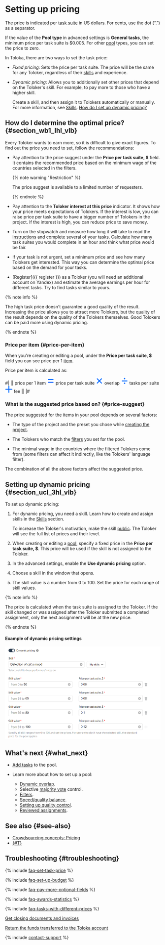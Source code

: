 # Setting up pricing

The price is indicated per [task suite](../../glossary.md#task-suite) in US dollars. For cents, use the dot (“.”) as a separator.

If the value of the **Pool type** in advanced settings is **General tasks**, the minimum price per task suite is $0.005. For other [pool](../../glossary.md#pool) types, you can set the price to zero.

In Toloka, there are two ways to set the task price:

- _Fixed pricing_: Sets the price per task suite. The price will be the same for any Toloker, regardless of their [skills](../../glossary.md#skill) and experience.

- _Dynamic pricing_: Allows you to additionally set other prices that depend on the Toloker's skill. For example, to pay more to those who have a higher skill.

    Create a skill, and then assign it to Tolokers automatically or manually. For more information, see [Skills](nav.md). [How do I set up dynamic pricing?](dynamic-pricing.md#section_ucl_3hl_vlb)

## How do I determine the optimal price? {#section_wb1_lhl_vlb}

Every Toloker wants to earn more, so it is difficult to give exact figures. To find out the price you need to set, follow the recommendations:

- Pay attention to the price suggest under the **Price per task suite, $** field. It contains the recommended price based on the minimum wage of the countries selected in the filters.

  {% note warning "Restriction" %}

  The price suggest is available to a limited number of requesters.

  {% endnote %}

- Pay attention to the **Toloker interest at this price** indicator. It shows how your price meets expectations of Tolokers. If the interest is low, you can raise price per task suite to have a bigger number of Tolokers in the project. If the interest is high, you can reduce price to save money.

- Turn on the stopwatch and measure how long it will take to read the [instructions](../../glossary.md#instructions) and complete several of your tasks. Calculate how many task suites you would complete in an hour and think what price would be fair.

- If your task is not urgent, set a minimum price and see how many Tolokers get interested. This way you can determine the optimal price based on the demand for your tasks.

- [Register]({{ register }}) as a Toloker (you will need an additional account on Yandex) and estimate the average earnings per hour for different tasks. Try to find tasks similar to yours.

{% note info %}

The high task price doesn't guarantee a good quality of the result. Increasing the price allows you to attract more Tolokers, but the quality of the result depends on the quality of the Tolokers themselves. Good Tolokers can be paid more using dynamic pricing.

{% endnote %}

### Price per item {#price-per-item}

When you're creating or editing a pool, under the **Price per task suite, $** field you can see price per 1 [item](../../glossary.md#item).

Price per item is calculated as:

#|
||
price per 1 item ![](../_images/other/icons/equal.svg) price per task suite ![](../_images/other/icons/multiply.svg) overlap ![](../_images/other/icons/divide.svg) tasks per suite ![](../_images/other/icons/plus.svg) fee
||
|#

### What is the suggested price based on? {#price-suggest}

The price suggested for the items in your pool depends on several factors:

- The type of the project and the preset you chose while [creating the project](./project.md).

- The Tolokers who match the [filters](./filters.md) you set for the pool.

- The minimal wage in the countries where the filtered Tolokers come from (some filters can affect it indirectly, like the Tolokers' language filter).

The combination of all the above factors affect the suggested price.

## Setting up dynamic pricing {#section_ucl_3hl_vlb}

To set up dynamic pricing:

1. For dynamic pricing, you need a skill. Learn how to create and assign skills in the [Skills](nav.md) section.

    To increase the Toloker's motivation, make the skill [public](nav.md#public). The Toloker will see the full list of prices and their level.

1. When creating or editing a [pool](../../glossary.md#pool), specify a fixed price in the **Price per task suite, $**. This price will be used if the skill is not assigned to the Toloker.

1. In the advanced settings, enable the **Use dynamic pricing** option.

1. Choose a skill in the window that opens.

1. The skill value is a number from 0 to 100. Set the price for each range of skill values.

{% note info %}

The price is calculated when the task suite is assigned to the Toloker. If the skill changed or was assigned after the Toloker submitted a completed assignment, only the next assignment will be at the new price.

{% endnote %}

#### Example of dynamic pricing settings

![](../_images/location-job/dynamic-pricing.png)

## What's next {#what_next}

- [Add tasks](pool.md) to the pool.
- Learn more about how to set up a pool:

    - [Dynamic overlap](dynamic-overlap.md).
    - Selective [majority vote](selective-mvote.md) control.
    - [Filters](filters.md).
    - [Speed/quality balance](adjust.md).
    - [Setting up quality control](qa-pool-settings.md).
    - [Reviewed assignments](offline-accept.md).

## See also {#see-also}

- [Crowdsourcing concepts: Pricing](https://toloka.ai/knowledgebase/pricing/)
- [{#T}](nav.md)

## Troubleshooting {#troubleshooting}

{% include [faq-set-task-price](../_includes/faq/finance/set-task-price.md) %}

{% include [faq-set-up-budget](../_includes/faq/finance/set-up-budget.md) %}

{% include [faq-pay-more-optional-fields](../_includes/faq/finance/pay-more-optional-fields.md) %}

{% include [faq-awards-statistics](../_includes/faq/finance/awards-statistics.md) %}

{% include [faq-tasks-with-different-prices](../_includes/faq/finance/tasks-with-different-prices.md) %}

[Get closing documents and invoices](../troubleshooting/support.md#feedback_g3b_vj3_qjb)

[Return the funds transferred to the Toloka account](../troubleshooting/support.md#feedback_khw_wc3_qjb)

{% include [contact-support](../_includes/contact-support.md) %}